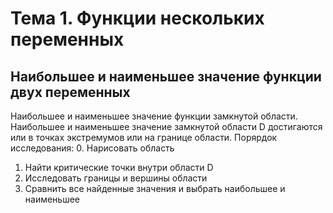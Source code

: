 # Тема 1. Функции нескольких переменных

## Наибольшее и наименьшее значение функции двух переменных

Наибольшее и наименьшее значение функции замкнутой области.
Наибольшее и наименьшее значение замкнутой области D достигаются или в точках экстремумов или на границе области.
Порярдок исследования:
0. Нарисовать область
1. Найти критические точки внутри области D
2. Исследовать границы и вершины области
3. Сравнить все найденные значения и выбрать наибольшее и наименьшее
